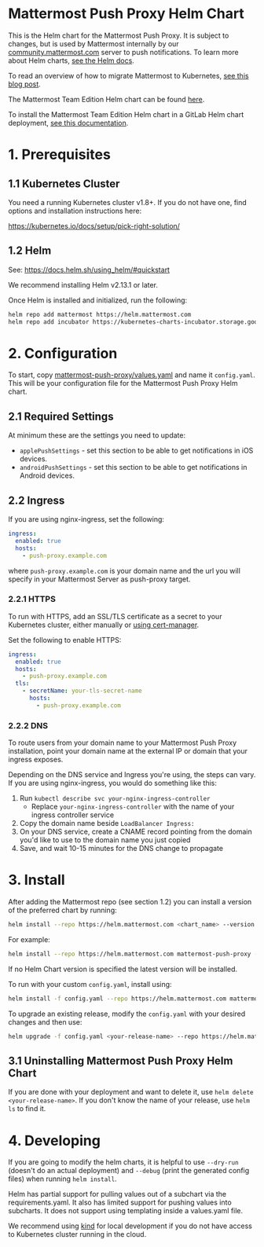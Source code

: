 Mattermost Push Proxy Helm Chart
====================================================

This is the Helm chart for the Mattermost Push Proxy. It is subject to changes, but is used by Mattermost internally by our [community.mattermost.com](https://community.mattermost.com) server to push notifications. To learn more about Helm charts, [see the Helm docs](https://helm.sh/docs/).

To read an overview of how to migrate Mattermost to Kubernetes, [see this blog post](https://mattermost.com/blog/mattermost-kubernetes/).

The Mattermost Team Edition Helm chart can be found [here](https://github.com/helm/charts/tree/master/stable/mattermost-team-edition).

To install the Mattermost Team Edition Helm chart in a GitLab Helm chart deployment, [see this documentation](https://docs.mattermost.com/install/install-mmte-helm-gitlab-helm.html).

# 1. Prerequisites

## 1.1 Kubernetes Cluster

You need a running Kubernetes cluster v1.8+. If you do not have one, find options and installation instructions here:

https://kubernetes.io/docs/setup/pick-right-solution/ 

## 1.2 Helm

See: https://docs.helm.sh/using_helm/#quickstart

We recommend installing Helm v2.13.1 or later.

Once Helm is installed and initialized, run the following:

```bash
helm repo add mattermost https://helm.mattermost.com
helm repo add incubator https://kubernetes-charts-incubator.storage.googleapis.com/
```

# 2. Configuration

To start, copy [mattermost-push-proxy/values.yaml](https://github.com/mattermost/mattermost-helm/blob/master/charts/mattermost-push-proxy/values.yaml) and name it `config.yaml`. This will be your configuration file for the Mattermost Push Proxy Helm chart.


## 2.1 Required Settings

At minimum these are the settings you need to update:

* `applePushSettings` - set this section to be able to get notifications in iOS devices.
* `androidPushSettings` - set this section to be able to get notifications in Android devices.


## 2.2 Ingress

If you are using nginx-ingress, set the following:

```yaml
ingress:
  enabled: true
  hosts:
    - push-proxy.example.com
```

where `push-proxy.example.com` is your domain name and the url you will specify in your Mattermost Server as push-proxy target.

### 2.2.1 HTTPS

To run with HTTPS, add an SSL/TLS certificate as a secret to your Kubernetes cluster, either manually or [using cert-manager](#certificate-manager).

Set the following to enable HTTPS:

```yaml
ingress:
  enabled: true
  hosts:
    - push-proxy.example.com
  tls:
    - secretName: your-tls-secret-name
      hosts:
        - push-proxy.example.com
```

### 2.2.2 DNS

To route users from your domain name to your Mattermost Push Proxy installation, point your domain name at the external IP or domain that your ingress exposes.

Depending on the DNS service and Ingress you're using, the steps can vary. If you are using nginx-ingress, you would do something like this:

1. Run `kubectl describe svc your-nginx-ingress-controller`
    * Replace `your-nginx-ingress-controller` with the name of your ingress controller service
2. Copy the domain name beside `LoadBalancer Ingress:`
3. On your DNS service, create a CNAME record pointing from the domain you'd like to use to the domain name you just copied
4. Save, and wait 10-15 minutes for the DNS change to propagate

# 3. Install

After adding the Mattermost repo (see section 1.2) you can install a version of the preferred chart by running:

```bash
helm install --repo https://helm.mattermost.com <chart_name> --version <version_number>
```

For example:
```bash
helm install --repo https://helm.mattermost.com mattermost-push-proxy --version v0.2.1
```

If no Helm Chart version is specified the latest version will be installed.

To run with your custom `config.yaml`, install using:
```bash
helm install -f config.yaml --repo https://helm.mattermost.com mattermost-push-proxy
```

To upgrade an existing release, modify the `config.yaml` with your desired changes and then use:
```bash
helm upgrade -f config.yaml <your-release-name> --repo https://helm.mattermost.com mattermost-push-proxy
```

## 3.1 Uninstalling Mattermost Push Proxy Helm Chart

If you are done with your deployment and want to delete it, use `helm delete <your-release-name>`. If you don't know the name of your release, use `helm ls` to find it.


# 4. Developing

If you are going to modify the helm charts, it is helpful to use `--dry-run` (doesn't do an actual deployment) and `--debug` (print the generated config files) when running `helm install`.

Helm has partial support for pulling values out of a subchart via the requirements.yaml. It also has limited support for pushing values into subcharts. It does not support using templating inside a values.yaml file.

We recommend using [kind](https://github.com/kubernetes-sigs/kind) for local development if you do not have access to Kubernetes cluster running in the cloud.
